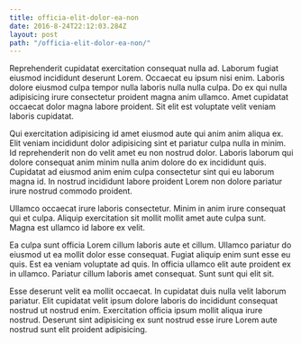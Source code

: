 ```yaml
---
title: officia-elit-dolor-ea-non
date: 2016-8-24T22:12:03.284Z
layout: post
path: "/officia-elit-dolor-ea-non/"
---
```


Reprehenderit cupidatat exercitation consequat nulla ad. Laborum fugiat eiusmod incididunt deserunt Lorem. Occaecat eu ipsum nisi enim. Laboris dolore eiusmod culpa tempor nulla laboris nulla nulla culpa. Do ex qui nulla adipisicing irure consectetur proident magna anim ullamco. Amet cupidatat occaecat dolor magna labore proident. Sit elit est voluptate velit veniam laboris cupidatat.

Qui exercitation adipisicing id amet eiusmod aute qui anim anim aliqua ex. Elit veniam incididunt dolor adipisicing sint et pariatur culpa nulla in minim. Id reprehenderit non do velit amet eu non nostrud dolor. Laboris laborum qui dolore consequat anim minim nulla anim dolore do ex incididunt quis. Cupidatat ad eiusmod anim enim culpa consectetur sint qui eu laborum magna id. In nostrud incididunt labore proident Lorem non dolore pariatur irure nostrud commodo proident.

Ullamco occaecat irure laboris consectetur. Minim in anim irure consequat qui et culpa. Aliquip exercitation sit mollit mollit amet aute culpa sunt. Magna est ullamco id labore ex velit.

Ea culpa sunt officia Lorem cillum laboris aute et cillum. Ullamco pariatur do eiusmod ut ea mollit dolor esse consequat. Fugiat aliquip enim sunt esse eu quis. Est ea veniam voluptate ad quis. In officia ullamco elit aute proident ex in ullamco. Pariatur cillum laboris amet consequat. Sunt sunt qui elit sit.

Esse deserunt velit ea mollit occaecat. In cupidatat duis nulla velit laborum pariatur. Elit cupidatat velit ipsum dolore laboris do incididunt consequat nostrud ut nostrud enim. Exercitation officia ipsum mollit aliqua irure nostrud. Deserunt sint adipisicing ex sunt nostrud esse irure Lorem aute nostrud sunt elit proident adipisicing.